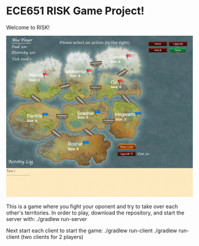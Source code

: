 # ECE651 RISK Game Project!

Welcome to RISK!

![alt text](RISKGameScreenShot.png)

This is a game where you fight your oponent and try to take over each other's territories. 
In order to play, download the repository, and start the server with:
  ./gradlew run-server

Next start each client to start the game:
  ./gradlew run-client
  ./gradlew run-client (two clients for 2 players)


